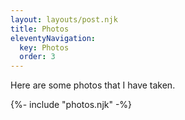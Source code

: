 ```yaml
---
layout: layouts/post.njk
title: Photos
eleventyNavigation:
  key: Photos
  order: 3
---
```


Here are some photos that I have taken.

{%- include "photos.njk" -%}
